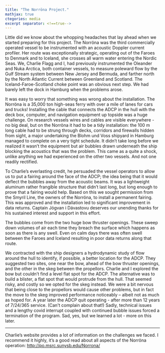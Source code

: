 ```yaml
---
title: "The Norröna Project."
mathjax: true
ctegories: media
excerpt separator: <!==true-->
---
```


Little did we know about the whopping headaches that lay ahead when we started preparing for this project. The Norröna was the third commercially operated vessel to be instrumented with an acoustic Doppler current profiler. Her route was exceptionally strategic, operating out of the Faroes to Denmark and to Iceland, she crosses all warm water entering the Nordic Seas. We, Charlie Flagg and I, had previously instrumented the Oleander and Nuka Arctica, both container vessels, to measure poleward flow by the Gulf Stream system between New Jersey and Bermuda, and farther north by the North Atlantic Current between Greenland and Scotland. The Iceland-Faroe-Scotland choke point was an obvious next step. We had barely left the dock in Hamburg when the problems arose. 
<!--more-->

It was easy to worry that something was wrong about the installation. The Norröna is a 35,000 ton high-seas ferry with over a mile of lanes for cars and trucks! Installing the cable that connects the ADCP in the hull with the deck box, computer, and navigation equipment up topside was a huge challenge. On research vessels wires and cables are visible everywhere - no big deal, but on the Norröna it had to be a tidy installation: the 100 m long cable had to be strung through decks, corridors and firewalls hidden from sight, a major undertaking the Blohm und Voss shipyard in Hamburg managed to complete on a very tight schedule. It didn’t take long before we realized it wasn’t the equipment but air bubbles drawn underneath the ship blocking the acoustics that was the problem. This came as a quite a shock, unlike anything we had experienced on the other two vessels. And not one readily rectified. 

To Charlie’s everlasting credit, he persuaded the vessel operators to allow us to put a fairing around the face of the ADCP; the idea being that it would deflect the bubbles away from the acoustic beams. It was a lightweight aluminum rather frangible structure that didn’t last long, but long enough to prove that a fairing would help. Based on this we sought permission from the Smyril Line, the owners of the Norröna, to install a permanent fairing. This was approved and the installation led to significant improvement in data returns. Captain Jógvan i Dávastovu deserves our unending thanks for his sustained interest and support in this effort. 

The bubbles come from the two huge bow thruster openings. These sweep down volumes of air each time they breach the surface which happens as soon as there is any swell. Even on calm days there was often swell between the Faroes and Iceland resulting in poor data returns along that route.  

We contracted with the ship designers a hydrodynamic study of flow around the hull to identify, if possible, a better location for the ADCP. They suggested two sites, one near the bow, ahead of the bow thruster openings, and the other in the skeg between the propellors. Charlie and I explored the bow but couldn’t find a level flat spot for the ADCP. The alternative was to build a blister, a flat spot that would protrude from the hull. That seemed risky, and costly so we opted for the skeg instead. We were a bit nervous that being close to the propellors would cause other problems, but in fact the move to the skeg improved performance noticeably – albeit not as much as hoped for. A year later the ADCP quit operating - after more than 12 years of 7/24/365 service. (Can't complain about that!) Sadly, technical issues and a lengthy covid interrupt coupled with continued bubble issues forced a termination of the program. Sad, yes, but we learned a lot - more on this later. 

- - - - -
Charlie’s website provides a lot of information on the challenges we faced. I recommend it highly, it’s a good read about all aspects of the Norröna operation: http://po.msrc.sunysb.edu/Norrona/
